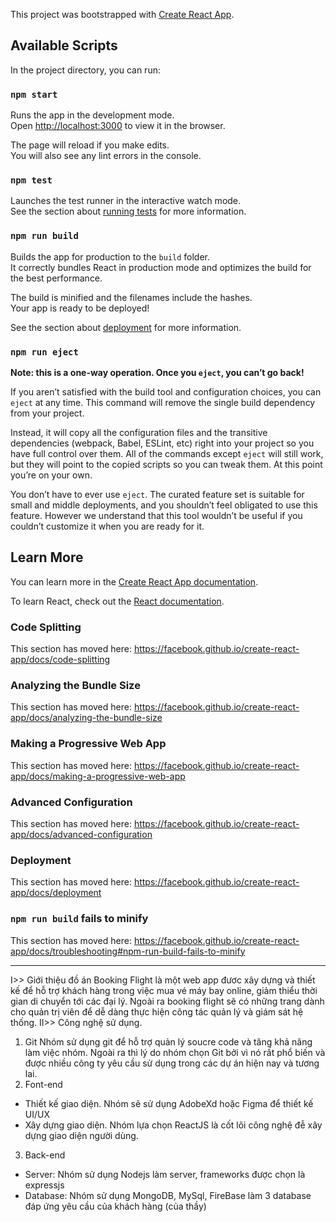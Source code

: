 This project was bootstrapped with [Create React App](https://github.com/facebook/create-react-app).

## Available Scripts

In the project directory, you can run:

### `npm start`

Runs the app in the development mode.<br />
Open [http://localhost:3000](http://localhost:3000) to view it in the browser.

The page will reload if you make edits.<br />
You will also see any lint errors in the console.

### `npm test`

Launches the test runner in the interactive watch mode.<br />
See the section about [running tests](https://facebook.github.io/create-react-app/docs/running-tests) for more information.

### `npm run build`

Builds the app for production to the `build` folder.<br />
It correctly bundles React in production mode and optimizes the build for the best performance.

The build is minified and the filenames include the hashes.<br />
Your app is ready to be deployed!

See the section about [deployment](https://facebook.github.io/create-react-app/docs/deployment) for more information.

### `npm run eject`

**Note: this is a one-way operation. Once you `eject`, you can’t go back!**

If you aren’t satisfied with the build tool and configuration choices, you can `eject` at any time. This command will remove the single build dependency from your project.

Instead, it will copy all the configuration files and the transitive dependencies (webpack, Babel, ESLint, etc) right into your project so you have full control over them. All of the commands except `eject` will still work, but they will point to the copied scripts so you can tweak them. At this point you’re on your own.

You don’t have to ever use `eject`. The curated feature set is suitable for small and middle deployments, and you shouldn’t feel obligated to use this feature. However we understand that this tool wouldn’t be useful if you couldn’t customize it when you are ready for it.

## Learn More

You can learn more in the [Create React App documentation](https://facebook.github.io/create-react-app/docs/getting-started).

To learn React, check out the [React documentation](https://reactjs.org/).

### Code Splitting

This section has moved here: https://facebook.github.io/create-react-app/docs/code-splitting

### Analyzing the Bundle Size

This section has moved here: https://facebook.github.io/create-react-app/docs/analyzing-the-bundle-size

### Making a Progressive Web App

This section has moved here: https://facebook.github.io/create-react-app/docs/making-a-progressive-web-app

### Advanced Configuration

This section has moved here: https://facebook.github.io/create-react-app/docs/advanced-configuration

### Deployment

This section has moved here: https://facebook.github.io/create-react-app/docs/deployment

### `npm run build` fails to minify

This section has moved here: https://facebook.github.io/create-react-app/docs/troubleshooting#npm-run-build-fails-to-minify

---------------------------------------------------------------------------------------------------------------------------

I>> Giới thiệu đồ án
Booking Flight là một web app đươc xây dựng và thiết kế để hỗ trợ khách hàng trong việc mua vé máy bay online, giảm thiểu thời gian di chuyển tới các đại lý. Ngoài ra booking flight sẽ có những trang dành cho quản trị viên để dễ dàng thực hiện công tác quản lý và giám sát hệ thống.
II>> Công nghệ sử dụng.
1. Git
Nhóm sử dụng git để hỗ trợ quản lý soucre code và tăng khả năng làm việc nhóm. Ngoài ra thì lý do nhóm chọn Git bởi vì nó rất phổ biến và được nhiều công ty yêu cầu sử dụng trong các dự án hiện nay và tương lai.
2. Font-end
  - Thiết kế giao diện. Nhóm sẽ sử dụng AdobeXd hoặc Figma để thiết kế UI/UX
  - Xây dựng giao diện. Nhóm lựa chọn ReactJS là cốt lõi công nghệ đễ xây dựng giao diện người dùng.
3. Back-end 
  - Server: Nhóm sử dụng Nodejs làm server, frameworks được chọn là expressjs
  - Database: Nhóm sử dụng MongoDB, MySql, FireBase làm 3 database đáp ứng yêu cầu của khách hàng (của thầy)

















